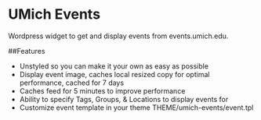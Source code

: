 UMich Events
============
Wordpress widget to get and display events from events.umich.edu.

##Features
* Unstyled so you can make it your own as easy as possible
* Display event image, caches local resized copy for optimal performance, cached for 7 days
* Caches feed for 5 minutes to improve performance
* Ability to specify Tags, Groups, & Locations to display events for
* Customize event template in your theme THEME/umich-events/event.tpl
